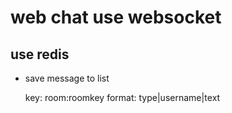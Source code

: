 # web chat use websocket



## use redis

* save message to list

    key: room:roomkey
    format: type|username|text

